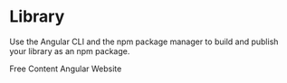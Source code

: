 # Library

Use the Angular CLI and the npm package manager to build and publish your library as an npm package.

<ResourceGroupTitle>Free Content</ResourceGroupTitle>
<BadgeLink colorScheme='yellow' badgeText='Official Website' href='https://angular.io/guide/creating-libraries'>Angular Website</BadgeLink>
